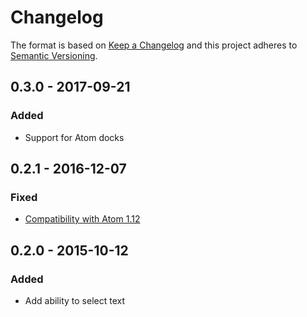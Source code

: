 # Changelog

The format is based on [Keep a Changelog](http://keepachangelog.com/)
and this project adheres to [Semantic Versioning](http://semver.org/).

## 0.3.0 - 2017-09-21
### Added
 - Support for Atom docks

## 0.2.1 - 2016-12-07
### Fixed
 - [Compatibility with Atom 1.12](https://github.com/particle-iot/console-panel/issues/3)

## 0.2.0 - 2015-10-12
### Added
 - Add ability to select text
